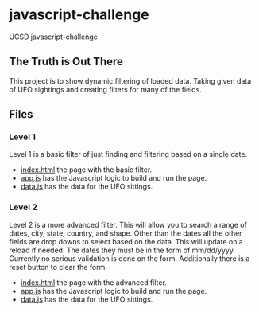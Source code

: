 # javascript-challenge
UCSD javascript-challenge

## The Truth is Out There
This project is to show dynamic filtering of loaded data. Taking given data of
UFO sightings and creating filters for many of the fields.

## Files
### Level 1
Level 1 is a basic filter of just finding and filtering based on a single date.

* [index.html](ufo_level-1/index.html) the page with the basic filter.
* [app.js](ufo_level-1/app.js) has the Javascript logic to build and run the page.
* [data.js](ufo_level-1/data.js) has the data for the UFO sittings.
### Level 2
Level 2 is a more advanced filter. This will allow you to search a range of dates, city, state,
country, and shape. Other than the dates all the other fields are drop downs to select based on the data.
This will update on a reload if needed. The dates they must be in the form of mm/dd/yyyy. Currently no serious 
validation is done on the form. Additionally there is a reset button to clear the form.


* [index.html](ufo_level-2/index.html) the page with the advanced filter.
* [app.js](ufo_level-2/app.js) has the Javascript logic to build and run the page.
* [data.js](ufo_level-2/data.js) has the data for the UFO sittings.

